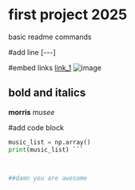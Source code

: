 # first project 2025

basic readme commands

#add line
[---]

#embed links
[link_1](https://morris.com)
![image](morris.png)

## bold and italics 
**morris**
*musee*

#add code block
```python
music_list = np.array()
print(music_list) ```



##damn you are awesome
